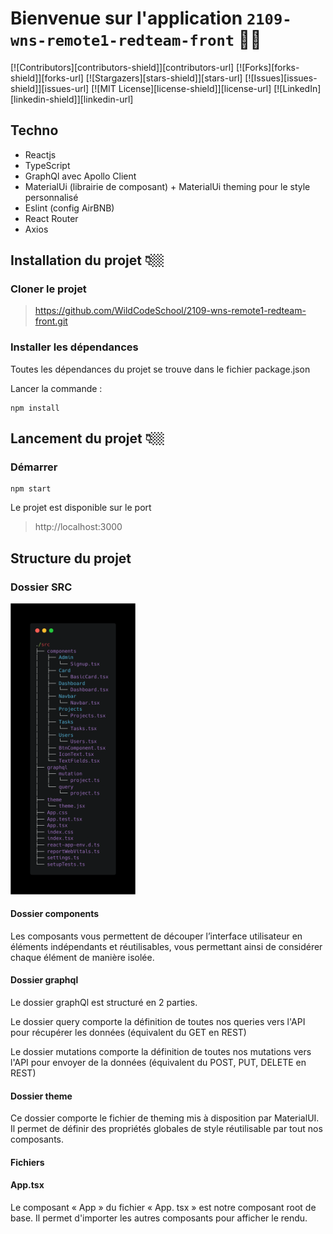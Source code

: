 # Bienvenue sur l'application `2109-wns-remote1-redteam-front` 👋🏼

[![Contributors][contributors-shield]][contributors-url]
[![Forks][forks-shield]][forks-url]
[![Stargazers][stars-shield]][stars-url]
[![Issues][issues-shield]][issues-url]
[![MIT License][license-shield]][license-url]
[![LinkedIn][linkedin-shield]][linkedin-url]

## Techno

- Reactjs
- TypeScript
- GraphQl avec Apollo Client
- MaterialUi (librairie de composant) + MaterialUi theming pour le style personnalisé
- Eslint (config AirBNB)
- React Router
- Axios


## Installation du projet 👇🏼

### Cloner le projet 

>https://github.com/WildCodeSchool/2109-wns-remote1-redteam-front.git

### Installer les dépendances 

Toutes les dépendances du projet se trouve dans le fichier package.json 

Lancer la commande : 
``` 
npm install 
```

## Lancement du projet 👇🏼

### Démarrer
```
npm start 
```

Le projet est disponible sur le port 
> http://localhost:3000


## Structure du projet 

### Dossier SRC
<img src="./src/docs/images/arbo.png" alt="tree ./src -C --dirsfirst -L 3 " width="200"/>

#### Dossier components

Les composants vous permettent de découper l’interface utilisateur en éléments indépendants et réutilisables, vous permettant ainsi de considérer chaque élément de manière isolée. 
#### Dossier graphql

Le dossier graphQl est structuré en 2 parties. 

Le dossier query comporte la définition de toutes nos queries vers l'API pour récupérer les données (équivalent du GET en REST)

Le dossier mutations comporte la définition de toutes nos mutations  vers l'API pour envoyer de la données (équivalent du POST, PUT, DELETE en REST)

#### Dossier theme 

Ce dossier comporte le fichier de theming mis à disposition par MaterialUI. Il permet de définir des propriétés globales de style réutilisable par tout nos composants.

#### Fichiers 

#### App.tsx 
Le composant « App » du fichier « App. tsx » est notre composant root de base. Il permet d'importer les autres composants pour afficher le rendu.

